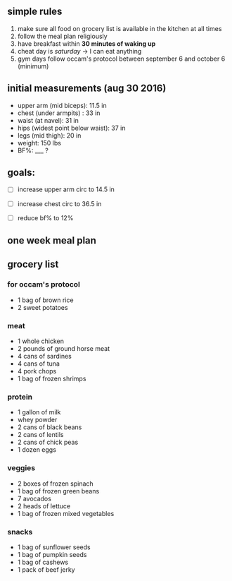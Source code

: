 ## simple rules
1. make sure all food on grocery list is available in the kitchen at all times
2. follow the meal plan religiously
3. have breakfast within **30 minutes of waking up**
4. cheat day is *saturday* -> I can eat anything
5. gym days follow occam's protocol between september 6 and october 6 (minimum)

## initial measurements (aug 30 2016)
- upper arm (mid biceps): 11.5 in
- chest (under armpits) : 33 in
- waist (at navel): 31 in
- hips (widest point below waist): 37 in
- legs (mid thigh): 20 in
- weight: 150 lbs
- BF%: ___ ?

## goals: 
- [ ] increase upper arm circ to 14.5 in
- [ ] increase chest circ to 36.5 in 
- [ ] reduce bf% to 12%


## one week meal plan


## grocery list

### for occam's protocol
- 1 bag of brown rice
- 2 sweet potatoes

### meat
- 1 whole chicken
- 2 pounds of ground horse meat
- 4 cans of sardines
- 4 cans of tuna
- 4 pork chops
- 1 bag of frozen shrimps

### protein
- 1 gallon of milk
- whey powder
- 2 cans of black beans
- 2 cans of lentils
- 2 cans of chick peas
- 1 dozen eggs

### veggies
- 2 boxes of frozen spinach
- 1 bag of frozen green beans
- 7 avocados
- 2 heads of lettuce
- 1 bag of frozen mixed vegetables

### snacks
- 1 bag of sunflower seeds
- 1 bag of pumpkin seeds
- 1 bag of cashews
- 1 pack of beef jerky
